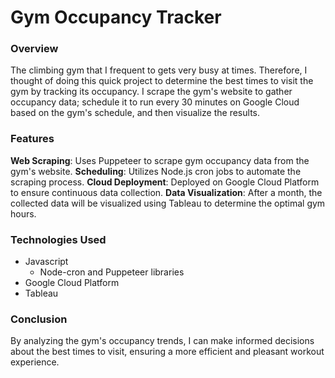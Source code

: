 # Gym Occupancy Tracker

### Overview
The climbing gym that I frequent to gets very busy at times. Therefore, I thought of doing this quick project to determine the best times to visit the gym by tracking its occupancy. I scrape the gym's website to gather occupancy data; schedule it to run every 30 minutes on Google Cloud based on the gym's schedule, and then visualize the results.

### Features
**Web Scraping**: Uses Puppeteer to scrape gym occupancy data from the gym's website.
**Scheduling**: Utilizes Node.js cron jobs to automate the scraping process.
**Cloud Deployment**: Deployed on Google Cloud Platform to ensure continuous data collection.
**Data Visualization**: After a month, the collected data will be visualized using Tableau to determine the optimal gym hours.

### Technologies Used
* Javascript
    * Node-cron and Puppeteer libraries
* Google Cloud Platform
* Tableau

### Conclusion
By analyzing the gym's occupancy trends, I can make informed decisions about the best times to visit, ensuring a more efficient and pleasant workout experience.

